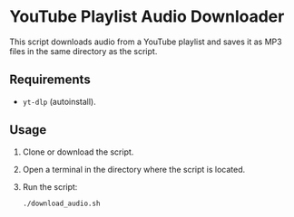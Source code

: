 # YouTube Playlist Audio Downloader

This script downloads audio from a YouTube playlist and saves it as MP3 files in the same directory as the script.

## Requirements

- `yt-dlp` (autoinstall).

## Usage

1. Clone or download the script.
2. Open a terminal in the directory where the script is located.
3. Run the script:

   ```bash
   ./download_audio.sh
